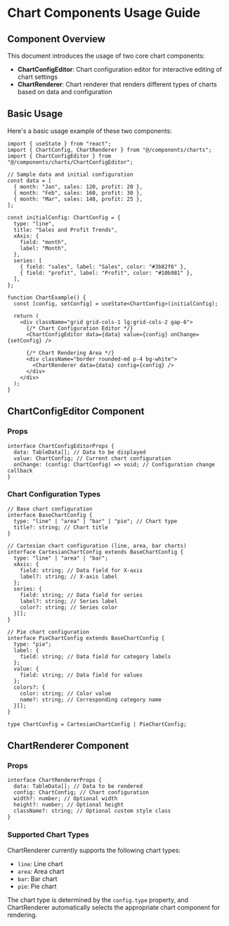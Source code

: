 # Chart Components Usage Guide

## Component Overview

This document introduces the usage of two core chart components:

- **ChartConfigEditor**: Chart configuration editor for interactive editing of chart settings
- **ChartRenderer**: Chart renderer that renders different types of charts based on data and configuration

## Basic Usage

Here's a basic usage example of these two components:

```tsx
import { useState } from "react";
import { ChartConfig, ChartRenderer } from "@/components/charts";
import { ChartConfigEditor } from "@/components/charts/ChartConfigEditor";

// Sample data and initial configuration
const data = [
  { month: "Jan", sales: 120, profit: 20 },
  { month: "Feb", sales: 160, profit: 30 },
  { month: "Mar", sales: 140, profit: 25 },
];

const initialConfig: ChartConfig = {
  type: "line",
  title: "Sales and Profit Trends",
  xAxis: {
    field: "month",
    label: "Month",
  },
  series: [
    { field: "sales", label: "Sales", color: "#3b82f6" },
    { field: "profit", label: "Profit", color: "#10b981" },
  ],
};

function ChartExample() {
  const [config, setConfig] = useState<ChartConfig>(initialConfig);

  return (
    <div className="grid grid-cols-1 lg:grid-cols-2 gap-6">
      {/* Chart Configuration Editor */}
      <ChartConfigEditor data={data} value={config} onChange={setConfig} />

      {/* Chart Rendering Area */}
      <div className="border rounded-md p-4 bg-white">
        <ChartRenderer data={data} config={config} />
      </div>
    </div>
  );
}
```

## ChartConfigEditor Component

### Props

```tsx
interface ChartConfigEditorProps {
  data: TableData[]; // Data to be displayed
  value: ChartConfig; // Current chart configuration
  onChange: (config: ChartConfig) => void; // Configuration change callback
}
```

### Chart Configuration Types

```tsx
// Base chart configuration
interface BaseChartConfig {
  type: "line" | "area" | "bar" | "pie"; // Chart type
  title?: string; // Chart title
}

// Cartesian chart configuration (line, area, bar charts)
interface CartesianChartConfig extends BaseChartConfig {
  type: "line" | "area" | "bar";
  xAxis: {
    field: string; // Data field for X-axis
    label?: string; // X-axis label
  };
  series: {
    field: string; // Data field for series
    label?: string; // Series label
    color?: string; // Series color
  }[];
}

// Pie chart configuration
interface PieChartConfig extends BaseChartConfig {
  type: "pie";
  label: {
    field: string; // Data field for category labels
  };
  value: {
    field: string; // Data field for values
  };
  colors?: {
    color: string; // Color value
    name?: string; // Corresponding category name
  }[];
}

type ChartConfig = CartesianChartConfig | PieChartConfig;
```

## ChartRenderer Component

### Props

```tsx
interface ChartRendererProps {
  data: TableData[]; // Data to be rendered
  config: ChartConfig; // Chart configuration
  width?: number; // Optional width
  height?: number; // Optional height
  className?: string; // Optional custom style class
}
```

### Supported Chart Types

ChartRenderer currently supports the following chart types:

- `line`: Line chart
- `area`: Area chart
- `bar`: Bar chart
- `pie`: Pie chart

The chart type is determined by the `config.type` property, and ChartRenderer automatically selects the appropriate chart component for rendering.

